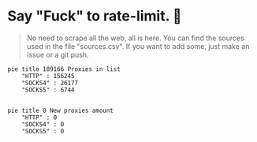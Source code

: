 
# Say "Fuck" to rate-limit. 🖕

> No need to scrape all the web, all is here.
>You can find the sources used in the file "sources.csv".
> If you want to add some, just make an issue or a git push.


```mermaid
pie title 189166 Proxies in list
    "HTTP" : 156245
    "SOCKS4" : 26177
    "SOCKS5" : 6744
            
```

```mermaid
pie title 0 New proxies amount
    "HTTP" : 0
    "SOCKS4" : 0
    "SOCKS5" : 0
```
        